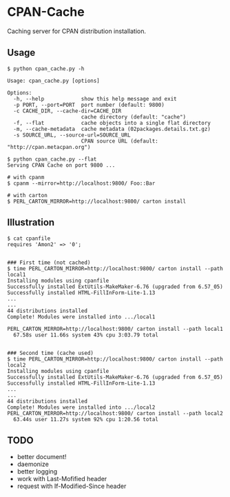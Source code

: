 CPAN-Cache
==========

Caching server for CPAN distribution installation.

Usage
-----

    $ python cpan_cache.py -h
    
    Usage: cpan_cache.py [options]
    
    Options:
      -h, --help            show this help message and exit
      -p PORT, --port=PORT  port number (default: 9800)
      -c CACHE_DIR, --cache-dir=CACHE_DIR
                            cache directory (default: "cache")
      -f, --flat            cache objects into a single flat directory
      -m, --cache-metadata  cache metadata (02packages.details.txt.gz)
      -s SOURCE_URL, --source-url=SOURCE_URL
                            CPAN source URL (default: "http://cpan.metacpan.org")
    
    $ python cpan_cache.py --flat
    Serving CPAN Cache on port 9800 ...
    
    # with cpanm
    $ cpanm --mirror=http://localhost:9800/ Foo::Bar
    
    # with carton
    $ PERL_CARTON_MIRROR=http://localhost:9800/ carton install

Illustration
------------

    $ cat cpanfile
    requires 'Amon2' => '0';
    
    
    ### First time (not cached)
    $ time PERL_CARTON_MIRROR=http://localhost:9800/ carton install --path local1
    Installing modules using cpanfile
    Successfully installed ExtUtils-MakeMaker-6.76 (upgraded from 6.57_05)
    Successfully installed HTML-FillInForm-Lite-1.13
    ...
    ...
    44 distributions installed
    Complete! Modules were installed into .../local1
    
    PERL_CARTON_MIRROR=http://localhost:9800/ carton install --path local1
      67.58s user 11.66s system 43% cpu 3:03.79 total
    
    
    ### Second time (cache used)
    $ time PERL_CARTON_MIRROR=http://localhost:9800/ carton install --path local2
    Installing modules using cpanfile
    Successfully installed ExtUtils-MakeMaker-6.76 (upgraded from 6.57_05)
    Successfully installed HTML-FillInForm-Lite-1.13
    ...
    ...
    44 distributions installed
    Complete! Modules were installed into .../local2
    PERL_CARTON_MIRROR=http://localhost:9800/ carton install --path local2
      63.44s user 11.27s system 92% cpu 1:20.56 total

TODO
----

* better document!
* daemonize
* better logging
* work with Last-Mofified header
* request with If-Modified-Since header
